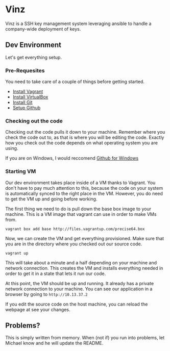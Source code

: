 # Vinz

Vinz is a SSH key management system leveraging ansible to handle a company-wide deployment of keys.


## Dev Environment

Let's get everything setup.

### Pre-Requesites

You need to take care of a couple of things before getting started.

* [Install Vagrant](http://vagrantup.com)
* [Install VirtualBox](https://www.virtualbox.org/wiki/Downloads)
* [Install Git](http://git-scm.com/downloads)
* [Setup Github](https://help.github.com/articles/set-up-git)

### Checking out the code

Checking out the code pulls it down to your machine.  Remember where you check the code out to, as that is where you will be editing the code.  Exactly how you check out the code depends on what operating system you are using.  

If you are on Windows, I would reccomend [Github for Windows](http://windows.github.com/)

### Starting VM

Our dev environment takes place inside of a VM thanks to Vagrant.  You don't have to pay much attention to this, because the code on your system is automatically synced to the right place in the VM.  However, you do need to get the VM up and going before working. 

The first thing we need to do is pull down the base box image to your machine.  This is a VM image that vagrant can use in order to make VMs from.

    vagrant box add base http://files.vagrantup.com/precise64.box

Now, we can create the VM and get everything provisioned.  Make sure that you are in the directory where you checked out our source code.

    vagrant up
    
This will take about a minute and a half depending on your machine and network connection.  This creates the VM and installs everything needed in order to get it in a state that lets it run our code.

At this point, the VM should be up and running.  It already has a private network connection to your machine. You can see our application in a browser by going to `http://10.13.37.2`

If you edit the source code on the host machine, you can reload the webpage at see your changes.  

## Problems?

This is simply written from memory.  When (not if) you run into problems, let Michael know and he will update the README.
